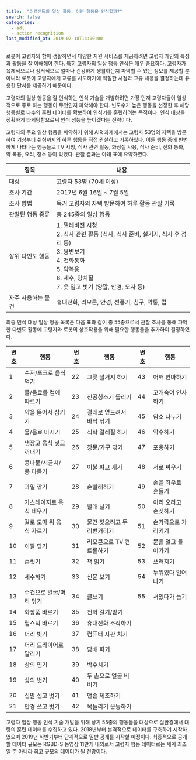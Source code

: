 ```yaml
---
title:  "어르신들의 일상 활동: 어떤 행동을 인식할까?"
search: false
categories: 
  - adl
  - action recognition
last_modified_at: 2019-07-18T14:00:00
---
```

로봇이 고령자와 함께 생활하면서 다양한 지원 서비스를 제공하려면 고령자 개인의 특성과 활동을 잘 이해해야 한다. 특히 고령자의 일상 행동 인식은 매우 중요하다. 고령자가 육체적으로나 정서적으로 얼마나 건강하게 생활하는지 파악할 수 있는 정보를 제공할 뿐 아니라 로봇이 고령자에게 교류를 시도하기에 적절한 시점과 교류 내용을 결정하는데 유용한 단서를 제공하기 때문이다.

고령자의 일상 행동을 잘 인식하는 인식 기술을 개발하려면 가장 먼저 고령자들이 일상적으로 주로 하는 행동이 무엇인지 파악해야 한다. 빈도수가 높은 행동을 선정한 후 해당 행동별로 다수의 훈련 데이터를 확보하여 인식기를 훈련하려는 목적이다. 인식 대상을 정확하게 타게팅함으로써 인식 성능을 높이겠다는 전략이다.

고령자의 주요 일상 행동을 파악하기 위해 AIR 과제에서는 고령자 53명의 자택을 방문하여 기상부터 취침까지의 하루 행동을 직접 관찰하고 기록하였다. 이들 행동 중에 빈번하게 나타나는 행동들로 TV 시청, 식사 관련 활동, 화장실 사용, 식사 준비, 전화 통화, 약 복용, 요리, 청소 등이 있었다. 관찰 결과는 아래 표에 요약하였다.

| 항목         | 내용                                                                                                                               |
|------------|----------------------------------------------------------------------------------------------------------------------------------|
| 대상         | 고령자 53명 (70세 이상)                                                                                                                 |
| 조사 기간      | 2017년 6월 16일 ~ 7월 5일                                                                                                             |
| 조사 방법      | 독거 고령자의 자택 방문하여 하루 활동 관찰 기록                                                                                                      |
| 관찰된 행동 종류  | 총 245종의 일상 행동                                                                                                                    |
| 상위 다빈도 행동  | 1. 텔레비전 시청<br>2. 식사 관련 활동 (식사, 식사 준비, 설거지, 식사 후 정리 등)<br>3. 용변보기<br>4. 전화통화<br>5. 약복용<br>6. 세수, 양치질<br>7. 옷 입고 벗기 (양말, 안경, 모자 등) |
| 자주 사용하는 물건 | 휴대전화, 리모콘, 안경, 선풍기, 침구, 약통, 컵                                                                                                    |

최종 인식 대상 일상 행동 목록은 다음 표와 같이 총 55종으로서 관찰 조사를 통해 파악한 다빈도 활동에 고령자와 로봇의 상호작용을 위해 필요한 행동들을 추가하여 결정하였다.

| 번호 | 행동             | 번호 | 행동             | 번호 | 행동          |
|----|----------------|----|----------------|----|-------------|
| 1  | 수저/포크로 음식 먹기   | 22 | 그릇 설거지 하기      | 43 | 어깨 안마하기     |
| 2  | 물/음료를 컵에 따르기   | 23 | 진공청소기 돌리기      | 44 | 고개숙여 인사하기   |
| 3  | 약을 뜯어서 삼키기     | 24 | 걸레로 엎드려서 바닥 닦기 | 45 | 담소 나누기      |
| 4  | 물/음료 마시기       | 25 | 식탁 걸레질 하기      | 46 | 악수하기        |
| 5  | 냉장고 음식 넣고 꺼내기  | 26 | 창문/가구 닦기       | 47 | 포옹하기        |
| 6  | 콩나물/시금치/콩 다듬기  | 27 | 이불 펴고 개기       | 48 | 서로 싸우기      |
| 7  | 과일 깎기          | 28 | 손빨래하기          | 49 | 손을 좌우로 흔들기  |
| 8  | 가스레이지로 음식 데우기  | 29 | 빨래 널기          | 50 | 이리 오라고 손짖하기 |
| 9  | 칼로 도마 위 음식 자르기 | 30 | 물건 찾으려고 두리번거리기 | 51 | 손가락으로 가리키기  |
| 10 | 이빨 닦기          | 31 | 리모콘으로 TV 컨트롤하기 | 52 | 문을 열고 들어가기  |
| 11 | 손씻기            | 32 | 책 읽기           | 53 | 쓰러지기        |
| 12 | 세수하기           | 33 | 신문 보기          | 54 | 누워있다 일어나기   |
| 13 | 수건으로 얼굴/머리 닦기  | 34 | 글쓰기            | 55 | 서있다가 눕기     |
| 14 | 화장품 바르기        | 35 | 전화 걸기/받기       |    |             |
| 15 | 립스틱 바르기        | 36 | 휴대전화 조작하기      |    |             |
| 16 | 머리 빗기          | 37 | 컴퓨터 자판 치기      |    |             |
| 17 | 머리 드라이어로 말리기   | 38 | 담배 피기          |    |             |
| 18 | 상의 입기          | 39 | 박수치기           |    |             |
| 19 | 상의 벗기          | 40 | 두 손으로 얼굴 비비기   |    |             |
| 20 | 신발 신고 벗기       | 41 | 맨손 체조하기        |    |             |
| 21 | 안경 쓰고 벗기       | 42 | 목돌리기 운동하기      |    |             |

고령자 일상 행동 인식 기술 개발을 위해 상기 55종의 행동들을 대상으로 실환경에서 대량의 훈련 데이터를 수집하고 있다.
2018년부터 본격적으로 데이터를 구축하기 시작하였으며 2019년 하반기부터 단계적으로 일반 공개를 시작할 예정이다.
최종적으로 공개할 데이터 규모는 RGBD-S 동영상 11만개 내외로서 고령자 행동 데이터로는 세계 최초일 뿐 아니라 최고 규모의 데이터가 될 전망이다.
